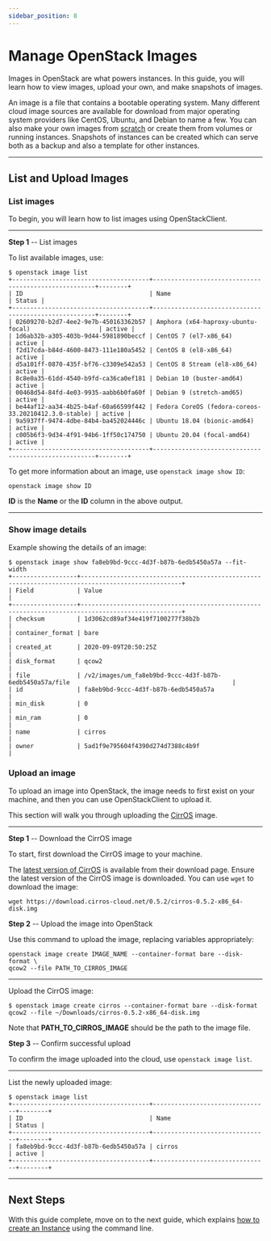 ```yaml
---
sidebar_position: 8
---
```

# Manage OpenStack Images

Images in OpenStack are what powers instances. In this guide, you will
learn how to view images, upload your own, and make snapshots of images.

An image is a file that contains a bootable operating system. Many
different cloud image sources are available for download from major
operating system providers like CentOS, Ubuntu, and Debian to name a
few. You can also make your own images from
[scratch](https://docs.openstack.org/image-guide/create-images-manually.html)
or create them from volumes or running instances. Snapshots of instances
can be created which can serve both as a backup and also a template for
other instances.

-----

## List and Upload Images

### **List images**

To begin, you will learn how to list images using OpenStackClient.

-----

**Step 1** -- List images

To list available images, use:

    $ openstack image list
    +--------------------------------------+------------------------------------------------------+--------+
    | ID                                   | Name                                                 | Status |
    +--------------------------------------+------------------------------------------------------+--------+
    | 02609270-b2d7-4ee2-9e7b-450163362b57 | Amphora (x64-haproxy-ubuntu-focal)                   | active |
    | 1d6ab32b-a305-403b-9d44-5981890beccf | CentOS 7 (el7-x86_64)                                | active |
    | f2d17cda-b84d-4600-8473-111e180a5452 | CentOS 8 (el8-x86_64)                                | active |
    | d5a101ff-0870-435f-bf76-c3309e542a53 | CentOS 8 Stream (el8-x86_64)                         | active |
    | 8c8e0a35-61dd-4540-b9fd-ca36ca0ef181 | Debian 10 (buster-amd64)                             | active |
    | 00468d54-84fd-4e03-9935-aabb6b0fa60f | Debian 9 (stretch-amd65)                             | active |
    | be44af12-aa34-4b25-b4af-60a66599f442 | Fedora CoreOS (fedora-coreos-33.20210412.3.0-stable) | active |
    | 9a5937ff-9474-4dbe-84b4-ba452024446c | Ubuntu 18.04 (bionic-amd64)                          | active |
    | c005b6f3-9d34-4f91-94b6-1ff50c174750 | Ubuntu 20.04 (focal-amd64)                           | active |
    +--------------------------------------+------------------------------------------------------+--------+

To get more information about an image, use `openstack image show ID`:

    openstack image show ID

**ID** is the **Name** or the **ID** column in the above output.

-----

### **Show image details**

Example showing the details of an image:

    $ openstack image show fa8eb9bd-9ccc-4d3f-b87b-6edb5450a57a --fit-width
    +------------------+--------------------------------------------------------------------------------------------------+
    | Field            | Value                                                                                            |
    +------------------+--------------------------------------------------------------------------------------------------+
    | checksum         | 1d3062cd89af34e419f7100277f38b2b                                                                 |
    | container_format | bare                                                                                             |
    | created_at       | 2020-09-09T20:50:25Z                                                                             |
    | disk_format      | qcow2                                                                                            |
    | file             | /v2/images/um_fa8eb9bd-9ccc-4d3f-b87b-6edb5450a57a/file                                             |
    | id               | fa8eb9bd-9ccc-4d3f-b87b-6edb5450a57a                                                             |
    | min_disk         | 0                                                                                                |
    | min_ram          | 0                                                                                                |
    | name             | cirros                                                                                           |
    | owner            | 5ad1f9e795604f4390d274d7388c4b9f                                                                 |

### **Upload an image**

To upload an image into OpenStack, the image needs to first exist on
your machine, and then you can use OpenStackClient to upload it.

This section will walk you through uploading the
[CirrOS](https://github.com/cirros-dev/cirros) image.

-----

**Step 1** -- Download the CirrOS image

To start, first download the CirrOS image to your machine.

The [latest version of
CirrOS](https://download.cirros-cloud.net/0.5.2/cirros-0.5.2-x86_64-disk.img)
is available from their download page. Ensure the latest version of the
CirrOS image is downloaded. You can use `wget` to download the image:

    wget https://download.cirros-cloud.net/0.5.2/cirros-0.5.2-x86_64-disk.img

**Step 2** -- Upload the image into OpenStack

Use this command to upload the image, replacing variables appropriately:

    openstack image create IMAGE_NAME --container-format bare --disk-format \
    qcow2 --file PATH_TO_CIRROS_IMAGE

-----

Upload the CirrOS image:

    $ openstack image create cirros --container-format bare --disk-format
    qcow2 --file ~/Downloads/cirros-0.5.2-x86_64-disk.img

Note that **PATH\_TO\_CIRROS\_IMAGE** should be the path to the image
file.

**Step 3** -- Confirm successful upload

To confirm the image uploaded into the cloud, use `openstack image
list`.

-----

List the newly uploaded image:

    $ openstack image list
    +--------------------------------------+--------------------------------+--------+
    | ID                                   | Name                           | Status |
    +--------------------------------------+--------------------------------+--------+
    | fa8eb9bd-9ccc-4d3f-b87b-6edb5450a57a | cirros                         | active |
    +--------------------------------------+--------------------------------+--------+

-----

## **Next Steps**

With this guide complete, move on to the next guide, which explains [how to
create an Instance](./create-an-instance.md/) using the command line.

